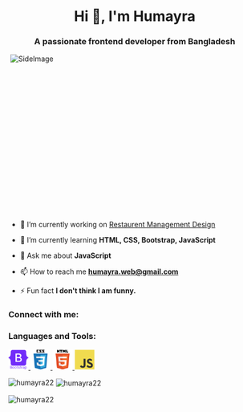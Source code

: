 <h1 align="center">Hi 👋, I'm Humayra</h1>
<h3 align="center">A passionate frontend developer from Bangladesh</h3>
<img align="right" width="500" height='330' alt="SideImage" src="https://img.freepik.com/free-vector/young-business-woman-working-office-night-vector-cartoon-illustration-busy-female-character-wearing-eyeglasses-suit-typing-desktop-computer-company-employee-working-overtime_107791-22654.jpg?w=2000&t=st=1718522112~exp=1718522712~hmac=3d4bb220283abbdefdff403a44ad8b798598cb7ba927c59814df41367f3ba1fc" >

- 🔭 I’m currently working on [Restaurent Management Design](https://humayra22.github.io/restaurent_demo/)

- 🌱 I’m currently learning **HTML, CSS, Bootstrap, JavaScript**

- 💬 Ask me about **JavaScript**

- 📫 How to reach me **humayra.web@gmail.com**

- ⚡ Fun fact **I don't think I am funny.**

<h3 align="left">Connect with me:</h3>
<p align="left">
</p>

<h3 align="left">Languages and Tools:</h3>
<p align="left"> <a href="https://getbootstrap.com" target="_blank" rel="noreferrer"> <img src="https://raw.githubusercontent.com/devicons/devicon/master/icons/bootstrap/bootstrap-plain-wordmark.svg" alt="bootstrap" width="40" height="40"/> </a> <a href="https://www.w3schools.com/css/" target="_blank" rel="noreferrer"> <img src="https://raw.githubusercontent.com/devicons/devicon/master/icons/css3/css3-original-wordmark.svg" alt="css3" width="40" height="40"/> </a> <a href="https://www.w3.org/html/" target="_blank" rel="noreferrer"> <img src="https://raw.githubusercontent.com/devicons/devicon/master/icons/html5/html5-original-wordmark.svg" alt="html5" width="40" height="40"/> </a> <a href="https://developer.mozilla.org/en-US/docs/Web/JavaScript" target="_blank" rel="noreferrer"> <img src="https://raw.githubusercontent.com/devicons/devicon/master/icons/javascript/javascript-original.svg" alt="javascript" width="40" height="40"/> </a> </p>

<p><img align="left" src="https://github-readme-stats.vercel.app/api/top-langs?username=humayra22&show_icons=true&locale=en&layout=compact" alt="humayra22" /></p>

<p>&nbsp;<img align="center" src="https://github-readme-stats.vercel.app/api?username=humayra22&show_icons=true&locale=en" alt="humayra22" /></p>

<p><img align="center" src="https://github-readme-streak-stats.herokuapp.com/?user=humayra22&" alt="humayra22" /></p>
